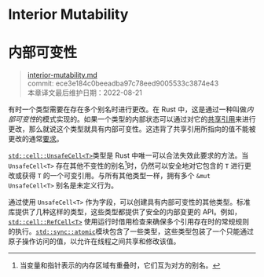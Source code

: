 # Interior Mutability
# 内部可变性

>[interior-mutability.md](https://github.com/rust-lang/reference/blob/master/src/interior-mutability.md)\
>commit: ece3e184c0beeadba97c78eed9005533c3874e43 \
>本章译文最后维护日期：2022-08-21

有时一个类型需要在存在多个别名时进行更改。在 Rust 中，这是通过一种叫做*内部可变性*的模式实现的。如果一个类型的内部状态可以通过对它的[共享引用][shared reference]来进行更改，那么就说这个类型就具有内部可变性。这违背了共享引用所指向的值不能被更改的通常[要求][ub]。

[`std::cell::UnsafeCell<T>`]类型是 Rust 中唯一可以合法失效此要求的方法。当 `UnsafeCell<T>` 存在其他不变性的别名[^译注1]时，仍然可以安全地对它包含的 `T` 进行更改或获得 `T` 的一个可变引用。与所有其他类型一样，拥有多个 `&mut UnsafeCell<T>` 别名是未定义行为。

通过使用 `UnsafeCell<T>` 作为字段，可以创建具有内部可变性的其他类型。标准库提供了几种这样的类型，这些类型都提供了安全的内部变更的 API。例如，[`std::cell::RefCell<T>`] 使用运行时借用检查来确保多个引用存在时的常规规则的执行。[`std::sync::atomic`]模块包含了一些类型，这些类型包装了一个只能通过原子操作访问的值，以允许在线程之间共享和修改该值。

[^译注1]: 当变量和指针表示的内存区域有重叠时，它们互为对方的别名。

[shared reference]: types/pointer.md#shared-references-
[ub]: behavior-considered-undefined.md
[`std::cell::UnsafeCell<T>`]: https://doc.rust-lang.org/std/cell/struct.UnsafeCell.html
[`std::cell::RefCell<T>`]: https://doc.rust-lang.org/std/cell/struct.RefCell.html
[`std::sync::atomic`]: https://doc.rust-lang.org/std/sync/atomic/index.html